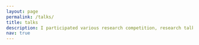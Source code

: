 ```yaml
---
layout: page
permalink: /talks/
title: talks
description: I participated various research competition, research talks and Guest lectures.
nav: true
---
```




